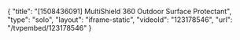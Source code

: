 {
    "title": "[1508436091] MultiShield 360 Outdoor Surface Protectant",
    "type": "solo",
    "layout": "iframe-static",
    "videoId": "123178546",
    "url": "\/tvpembed\/123178546"
}
